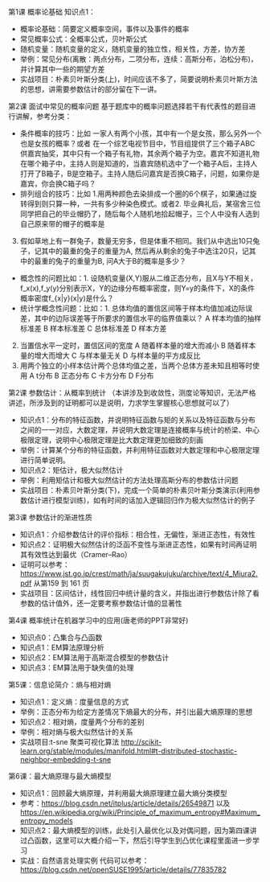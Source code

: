 
第1课 概率论基础
知识点1：
- 概率论基础：简要定义概率空间，事件以及事件的概率
- 常见概率公式：全概率公式，贝叶斯公式
- 随机变量：随机变量的定义，随机变量的独立性，相关性，方差，协方差
- 举例：常见分布(离散：两点分布，二项分布，连续：高斯分布，泊松分布)，并计算其中一些的期望方差
- 实战项目：朴素贝叶斯分类(上)，时间应该不多了，简要说明朴素贝叶斯方法的思想，讲需要参数估计的部分留在下一讲。

第2课 面试中常见的概率问题
基于题库中的概率问题选择若干有代表性的题目进行讲解，参考分类：
- 条件概率的技巧：比如 一家人有两个小孩，其中有一个是女孩，那么另外一个也是女孩的概率？或者 在一个综艺电视节目中，节目组提供了三个箱子ABC供嘉宾抽奖，其中只有一个箱子有礼物，其余两个箱子为空。嘉宾不知道礼物在哪个箱子中，主持人则是知道的，当嘉宾随机选中了一个箱子A后，主持人打开了B箱子，B是空箱子。主持人随后问嘉宾是否换C箱子，问题，如果你是嘉宾，你会换C箱子吗？
- 排列组合的技巧：比如 1.用两种颜色去染排成一个圈的6个棋子，如果通过旋转得到则只算一种，一共有多少种染色模式。或者2. 毕业典礼后，某宿舍三位同学把自己的毕业帽扔了，随后每个人随机地拾起帽子，三个人中没有人选到自己原来带的帽子的概率是
3. 假如草地上有一群兔子，数量无穷多，但是体重不相同。我们从中选出10只兔子，记其中的最重的兔子的重量为A, 然后再从剩余的兔子中选注20只，记其中的最重的兔子的重量为B, 问A大于B的概率是多少？
- 概念性的问题比如：1. 设随机变量(X,Y)服从二维正态分布，且X与Y不相关，f_x(x),f_y(y)分别表示X，Y的边缘分布概率密度，则Y=y的条件下，X的条件概率密度f_{x|y}(x|y)是什么？
- 统计学概念性问题：比如：1. 总体均值的置信区间等于样本均值加减边际误差，其中的边际误差等于所要求的置信水平的临界值乘以？
A
样本均值的抽样标准差
B
样本标准差
C
总体标准差 
D
样本方差
2. 当置信水平一定时，置信区间的宽度
A
随着样本量的增大而减小
B
随着样本量的增大而增大
C
与样本量无关
D
与样本量的平方成反比
3. 用两个独立的小样本估计两个总体均值之差，当两个总体方差未知且相等时使用
A
t分布
B
正态分布
C
卡方分布
D
F分布


第2课 参数估计：从概率到统计
（本讲涉及到收敛性，测度论等知识，无法严格讲述，所涉及到的证明都可以是说明，力求学生掌握核心思想就可以了）
- 知识点1：分布的特征函数，并说明特征函数与矩的关系以及特征函数与分布之间的一一对应，大数定理，并说明大数定理是连接概率与统计的桥梁、中心极限定理，说明中心极限定理是比大数定理更加细致的刻画
- 举例：计算某个分布的特征函数，并利用特征函数对大数定理和中心极限定理进行简单说明。
- 知识点2：矩估计，极大似然估计
- 举例：利用矩估计和极大似然估计的方法处理高斯分布的参数估计问题
- 实战项目：朴素贝叶斯分类(下)，完成一个简单的朴素贝叶斯分类演示(利用参数估计进行模型训练)，如有时间的话加入逻辑回归作为极大似然估计的例子

第3课 参数估计的渐进性质
- 知识点1：介绍参数估计的评价指标：相合性，无偏性，渐进正态性，有效性
- 知识点2：证明极大似然估计的泛函不变性与渐进正态性，如果有时间再证明其有效性达到最优（Cramer–Rao）
- 证明可以参考：https://www.jst.go.jp/crest/math/ja/suugakujuku/archive/text/4_Miura2.pdf 从第159 到 161 页
- 实战项目：区间估计，线性回归中统计量的含义，并指出进行参数估计除了看参数的估计值外，还一定要考察参数估计值的显著性

第4课 概率统计在机器学习中的应用(唐老师的PPT非常好)
- 知识点0：凸集合与凸函数
- 知识点1：EM算法原理分析
- 知识点2：EM算法用于高斯混合模型的参数估计
- 知识点3：EM算法用于缺失值的处理

第5课：信息论简介：熵与相对熵
- 知识点1：定义熵：度量信息的方式
- 举例：正态分布为给定方差情况下熵最大的分布，并引出最大熵原理的思想
- 知识点2：相对熵，度量两个分布的差别
- 举例：相对熵与极大似然估计的关系
- 实战项目:t-sne 聚类可视化算法 http://scikit-learn.org/stable/modules/manifold.html#t-distributed-stochastic-neighbor-embedding-t-sne

第6课：最大熵原理与最大熵模型
- 知识点1：回顾最大熵原理，并利用最大熵原理建立最大熵分类模型
- 参考：https://blog.csdn.net/itplus/article/details/26549871 以及 https://en.wikipedia.org/wiki/Principle_of_maximum_entropy#Maximum_entropy_models
- 知识点2：最大熵模型的训练，此处引入最优化以及对偶问题，因为第四课讲过凸函数，这里可以大概介绍一下，然后引导学生到凸优化课程里面进一步学习
- 实战：自然语言处理实例 代码可以参考： https://blog.csdn.net/openSUSE1995/article/details/77835782
